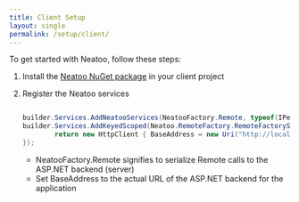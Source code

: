 ```yaml
---
title: Client Setup
layout: single
permalink: /setup/client/
---
```


To get started with Neatoo, follow these steps:

1. Install the [Neatoo NuGet package](https://www.nuget.org/packages/Neatoo) in your client project

2. Register the Neatoo services
	
    ```csharp

    builder.Services.AddNeatooServices(NeatooFactory.Remote, typeof(IPersonModel).Assembly);
    builder.Services.AddKeyedScoped(Neatoo.RemoteFactory.RemoteFactoryServices.HttpClientKey, (sp, key) => {
            return new HttpClient { BaseAddress = new Uri("http://localhost/") };
    });
    ```
    - NeatooFactory.Remote signifies to serialize Remote calls to the ASP.NET backend (server)
    - Set BaseAddress to the actual URL of the ASP.NET backend for the application